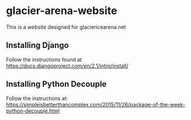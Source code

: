 # glacier-arena-website
This is a website designed for glaciericearena.net

## Installing Django
Follow the instructions found at https://docs.djangoproject.com/en/2.1/intro/install/

## Installing Python Decouple
Follow the instructions at: https://simpleisbetterthancomplex.com/2015/11/26/package-of-the-week-python-decouple.html




